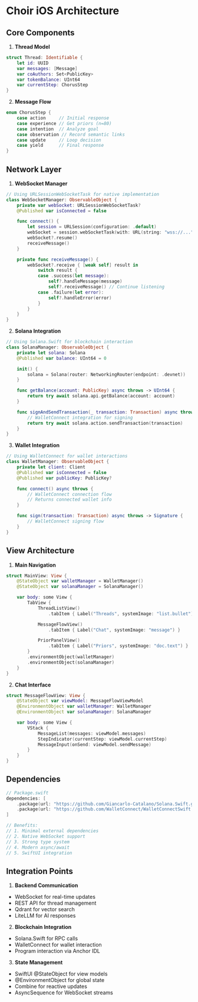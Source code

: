 # Choir iOS Architecture

## Core Components

1. **Thread Model**

```swift
struct Thread: Identifiable {
    let id: UUID
    var messages: [Message]
    var coAuthors: Set<PublicKey>
    var tokenBalance: UInt64
    var currentStep: ChorusStep
}
```

2. **Message Flow**

```swift
enum ChorusStep {
    case action     // Initial response
    case experience // Get priors (n=80)
    case intention  // Analyze goal
    case observation // Record semantic links
    case update     // Loop decision
    case yield      // Final response
}
```

## Network Layer

1. **WebSocket Manager**

```swift
// Using URLSessionWebSocketTask for native implementation
class WebSocketManager: ObservableObject {
    private var webSocket: URLSessionWebSocketTask?
    @Published var isConnected = false

    func connect() {
        let session = URLSession(configuration: .default)
        webSocket = session.webSocketTask(with: URL(string: "wss://...")!)
        webSocket?.resume()
        receiveMessage()
    }

    private func receiveMessage() {
        webSocket?.receive { [weak self] result in
            switch result {
            case .success(let message):
                self?.handleMessage(message)
                self?.receiveMessage() // Continue listening
            case .failure(let error):
                self?.handleError(error)
            }
        }
    }
}
```

2. **Solana Integration**

```swift
// Using Solana.Swift for blockchain interaction
class SolanaManager: ObservableObject {
    private let solana: Solana
    @Published var balance: UInt64 = 0

    init() {
        solana = Solana(router: NetworkingRouter(endpoint: .devnet))
    }

    func getBalance(account: PublicKey) async throws -> UInt64 {
        return try await solana.api.getBalance(account: account)
    }

    func signAndSendTransaction(_ transaction: Transaction) async throws -> String {
        // WalletConnect integration for signing
        return try await solana.action.sendTransaction(transaction)
    }
}
```

3. **Wallet Integration**

```swift
// Using WalletConnect for wallet interactions
class WalletManager: ObservableObject {
    private let client: Client
    @Published var isConnected = false
    @Published var publicKey: PublicKey?

    func connect() async throws {
        // WalletConnect connection flow
        // Returns connected wallet info
    }

    func sign(transaction: Transaction) async throws -> Signature {
        // WalletConnect signing flow
    }
}
```

## View Architecture

1. **Main Navigation**

```swift
struct MainView: View {
    @StateObject var walletManager = WalletManager()
    @StateObject var solanaManager = SolanaManager()

    var body: some View {
        TabView {
            ThreadListView()
                .tabItem { Label("Threads", systemImage: "list.bullet") }

            MessageFlowView()
                .tabItem { Label("Chat", systemImage: "message") }

            PriorPanelView()
                .tabItem { Label("Priors", systemImage: "doc.text") }
        }
        .environmentObject(walletManager)
        .environmentObject(solanaManager)
    }
}
```

2. **Chat Interface**

```swift
struct MessageFlowView: View {
    @StateObject var viewModel: MessageFlowViewModel
    @EnvironmentObject var walletManager: WalletManager
    @EnvironmentObject var solanaManager: SolanaManager

    var body: some View {
        VStack {
            MessageList(messages: viewModel.messages)
            StepIndicator(currentStep: viewModel.currentStep)
            MessageInput(onSend: viewModel.sendMessage)
        }
    }
}
```

## Dependencies

```swift
// Package.swift
dependencies: [
    .package(url: "https://github.com/Giancarlo-Catalano/Solana.Swift.git", from: "1.2.0"),
    .package(url: "https://github.com/WalletConnect/WalletConnectSwift.git", from: "1.7.0")
]

// Benefits:
// 1. Minimal external dependencies
// 2. Native WebSocket support
// 3. Strong type system
// 4. Modern async/await
// 5. SwiftUI integration
```

## Integration Points

1. **Backend Communication**

- WebSocket for real-time updates
- REST API for thread management
- Qdrant for vector search
- LiteLLM for AI responses

2. **Blockchain Integration**

- Solana.Swift for RPC calls
- WalletConnect for wallet interaction
- Program interaction via Anchor IDL

3. **State Management**

- SwiftUI @StateObject for view models
- @EnvironmentObject for global state
- Combine for reactive updates
- AsyncSequence for WebSocket streams
